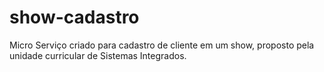 # show-cadastro
Micro Serviço criado para cadastro de cliente em um show, proposto pela unidade curricular de Sistemas Integrados.
